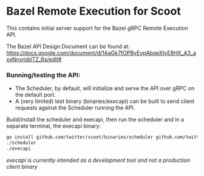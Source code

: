 # Bazel Remote Execution for Scoot

This contains initial server support for the Bazel gRPC Remote Execution API.

The Bazel API Design Document can be found at: https://docs.google.com/document/d/1AaGk7fOPByEvpAbqeXIyE8HX_A3_axxNnvroblTZ_6s/edit#

### Running/testing the API:
* The Scheduler, by default, will initialize and serve the API over gRPC on the default port.
* A (very limited) test binary (binaries/execapi) can be built to send client requests against the Scheduler running the API.

Build/install the scheduler and execapi, then run the scheduler and in a separate terminal, the execapi binary:
```sh
go install github.com/twitter/scoot/binaries/scheduler github.com/twitter/scoot/binaries/execapi
./scheduler
./execapi
```

*execapi is currently intended as a development tool and not a production client binary*
